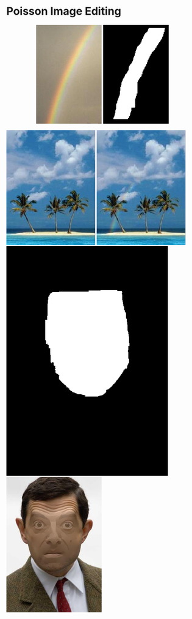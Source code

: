# Poisson Image Editing
<p align="center">
  <img src="source_2.jpg">
  <img src="mask_2.bmp">
</p>
<img src="target_2.jpg">
<img src="blended.jpg">


<img src="https://github.com/phc260/PennX-Robotics-Vision-Intelligence-and-Machine-Learning/blob/master/Poisson-Image-Editing/mask_bean.bmp">
<img src="https://github.com/phc260/PennX-Robotics-Vision-Intelligence-and-Machine-Learning/blob/master/Poisson-Image-Editing/flattened.jpg" width="250"/>
